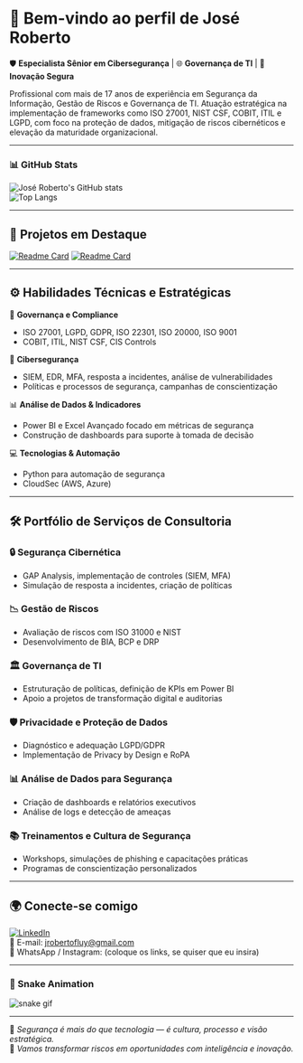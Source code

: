 # 👋 Bem-vindo ao perfil de **José Roberto**

🛡️ **Especialista Sênior em Cibersegurança** | 🌐 **Governança de TI** | 🚀 **Inovação Segura**

Profissional com mais de 17 anos de experiência em Segurança da Informação, Gestão de Riscos e Governança de TI. Atuação estratégica na implementação de frameworks como ISO 27001, NIST CSF, COBIT, ITIL e LGPD, com foco na proteção de dados, mitigação de riscos cibernéticos e elevação da maturidade organizacional.

---

### 📊 GitHub Stats

![José Roberto's GitHub stats](https://github-readme-stats.vercel.app/api?username=JRobertoFluy&show_icons=true&theme=gruvbox_light)  
![Top Langs](https://github-readme-stats.vercel.app/api/top-langs/?username=JRobertoFluy&layout=compact)

---

## 🧩 **Projetos em Destaque**

[![Readme Card](https://github-readme-stats.vercel.app/api/pin/?username=JRobertoFluy&repo=Projeto_ISO27001&theme=gruvbox_light)](https://github.com/JRobertoFluy/Projeto_ISO27001)
[![Readme Card](https://github-readme-stats.vercel.app/api/pin/?username=JRobertoFluy&repo=GovernancaTI&theme=gruvbox_light)]([https://github.com/JRobertoFluy/Projeto_ISO27001](https://github.com/JRobertoFluy/GovernancaTI))

---

## ⚙️ **Habilidades Técnicas e Estratégicas**

🔐 **Governança e Compliance**  
- ISO 27001, LGPD, GDPR, ISO 22301, ISO 20000, ISO 9001  
- COBIT, ITIL, NIST CSF, CIS Controls  

🧠 **Cibersegurança**  
- SIEM, EDR, MFA, resposta a incidentes, análise de vulnerabilidades  
- Políticas e processos de segurança, campanhas de conscientização  

📊 **Análise de Dados & Indicadores**  
- Power BI e Excel Avançado focado em métricas de segurança  
- Construção de dashboards para suporte à tomada de decisão  

💻 **Tecnologias & Automação**  
- Python para automação de segurança  
- CloudSec (AWS, Azure)

---

## 🛠️ **Portfólio de Serviços de Consultoria**

### 🔒 Segurança Cibernética
- GAP Analysis, implementação de controles (SIEM, MFA)
- Simulação de resposta a incidentes, criação de políticas

### 📉 Gestão de Riscos
- Avaliação de riscos com ISO 31000 e NIST
- Desenvolvimento de BIA, BCP e DRP

### 🏛️ Governança de TI
- Estruturação de políticas, definição de KPIs em Power BI
- Apoio a projetos de transformação digital e auditorias

### 🛡️ Privacidade e Proteção de Dados
- Diagnóstico e adequação LGPD/GDPR
- Implementação de Privacy by Design e RoPA

### 📊 Análise de Dados para Segurança
- Criação de dashboards e relatórios executivos
- Análise de logs e detecção de ameaças

### 📚 Treinamentos e Cultura de Segurança
- Workshops, simulações de phishing e capacitações práticas
- Programas de conscientização personalizados

---

## 🌍 Conecte-se comigo

[![LinkedIn](https://img.shields.io/badge/-LinkedIn-blue?style=flat&logo=linkedin)](https://www.linkedin.com/in/jrobertofluy)  
📧 E-mail: jrobertofluy@gmail.com  
📱 WhatsApp / Instagram: (coloque os links, se quiser que eu insira)

---

### 🐍 Snake Animation

![snake gif](https://github.com/JRobertoFluy/JRobertoFluy/blob/output/github-contribution-grid-snake.svg)

---


🔐 *Segurança é mais do que tecnologia — é cultura, processo e visão estratégica.*  
💼 *Vamos transformar riscos em oportunidades com inteligência e inovação.*

